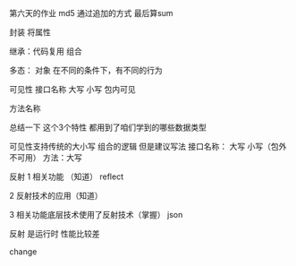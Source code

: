 第六天的作业
md5 通过追加的方式  最后算sum




封装 
将属性 

继承：代码复用
     组合

多态： 对象 在不同的条件下，有不同的行为



可见性
接口名称
大写
小写  包内可见

方法名称  



总结一下 这个3个特性 都用到了咱们学到的哪些数据类型

可见性支持传统的大小写 组合的逻辑
但是建议写法
接口名称： 大写 小写（包外不可用）
方法：大写
       

反射
1 相关功能 （知道）
reflect

2 反射技术的应用（知道）

3 相关功能底层技术使用了反射技术（掌握）
json

反射 是运行时  性能比较差

change
